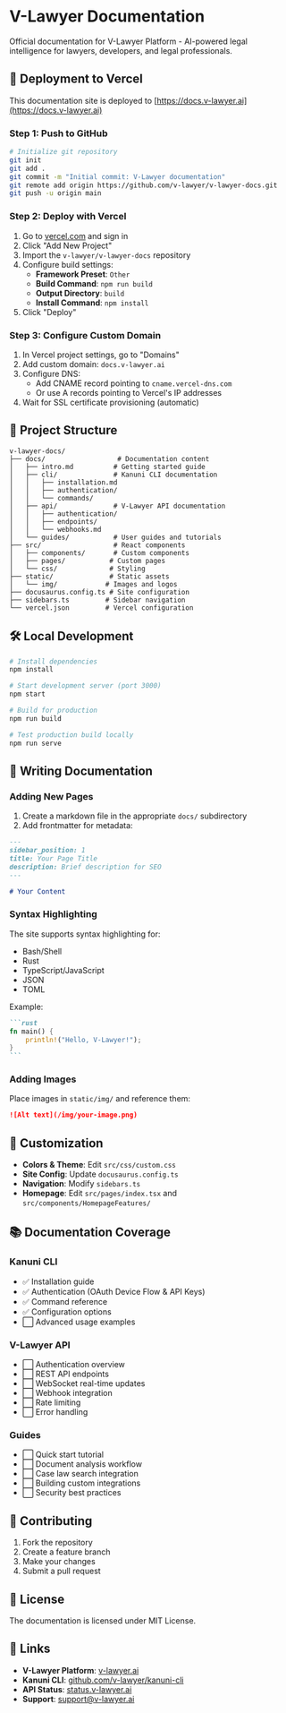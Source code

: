 # V-Lawyer Documentation

Official documentation for V-Lawyer Platform - AI-powered legal intelligence for lawyers, developers, and legal professionals.

## 🚀 Deployment to Vercel

This documentation site is deployed to [https://docs.v-lawyer.ai](https://docs.v-lawyer.ai)

### Step 1: Push to GitHub

```bash
# Initialize git repository
git init
git add .
git commit -m "Initial commit: V-Lawyer documentation"
git remote add origin https://github.com/v-lawyer/v-lawyer-docs.git
git push -u origin main
```

### Step 2: Deploy with Vercel

1. Go to [vercel.com](https://vercel.com) and sign in
2. Click "Add New Project"
3. Import the `v-lawyer/v-lawyer-docs` repository
4. Configure build settings:
   - **Framework Preset**: `Other`
   - **Build Command**: `npm run build`
   - **Output Directory**: `build`
   - **Install Command**: `npm install`
5. Click "Deploy"

### Step 3: Configure Custom Domain

1. In Vercel project settings, go to "Domains"
2. Add custom domain: `docs.v-lawyer.ai`
3. Configure DNS:
   - Add CNAME record pointing to `cname.vercel-dns.com`
   - Or use A records pointing to Vercel's IP addresses
4. Wait for SSL certificate provisioning (automatic)

## 📁 Project Structure

```
v-lawyer-docs/
├── docs/                  # Documentation content
│   ├── intro.md          # Getting started guide
│   ├── cli/              # Kanuni CLI documentation
│   │   ├── installation.md
│   │   ├── authentication/
│   │   └── commands/
│   ├── api/              # V-Lawyer API documentation
│   │   ├── authentication/
│   │   ├── endpoints/
│   │   └── webhooks.md
│   └── guides/           # User guides and tutorials
├── src/                  # React components
│   ├── components/       # Custom components
│   ├── pages/           # Custom pages
│   └── css/             # Styling
├── static/              # Static assets
│   └── img/            # Images and logos
├── docusaurus.config.ts # Site configuration
├── sidebars.ts         # Sidebar navigation
└── vercel.json         # Vercel configuration
```

## 🛠️ Local Development

```bash
# Install dependencies
npm install

# Start development server (port 3000)
npm start

# Build for production
npm run build

# Test production build locally
npm run serve
```

## 📝 Writing Documentation

### Adding New Pages

1. Create a markdown file in the appropriate `docs/` subdirectory
2. Add frontmatter for metadata:

```markdown
---
sidebar_position: 1
title: Your Page Title
description: Brief description for SEO
---

# Your Content
```

### Syntax Highlighting

The site supports syntax highlighting for:
- Bash/Shell
- Rust
- TypeScript/JavaScript
- JSON
- TOML

Example:
````markdown
```rust
fn main() {
    println!("Hello, V-Lawyer!");
}
```
````

### Adding Images

Place images in `static/img/` and reference them:

```markdown
![Alt text](/img/your-image.png)
```

## 🎨 Customization

- **Colors & Theme**: Edit `src/css/custom.css`
- **Site Config**: Update `docusaurus.config.ts`
- **Navigation**: Modify `sidebars.ts`
- **Homepage**: Edit `src/pages/index.tsx` and `src/components/HomepageFeatures/`

## 📚 Documentation Coverage

### Kanuni CLI
- ✅ Installation guide
- ✅ Authentication (OAuth Device Flow & API Keys)
- ✅ Command reference
- ✅ Configuration options
- ⬜ Advanced usage examples

### V-Lawyer API
- ⬜ Authentication overview
- ⬜ REST API endpoints
- ⬜ WebSocket real-time updates
- ⬜ Webhook integration
- ⬜ Rate limiting
- ⬜ Error handling

### Guides
- ⬜ Quick start tutorial
- ⬜ Document analysis workflow
- ⬜ Case law search integration
- ⬜ Building custom integrations
- ⬜ Security best practices

## 🤝 Contributing

1. Fork the repository
2. Create a feature branch
3. Make your changes
4. Submit a pull request

## 📄 License

The documentation is licensed under MIT License.

## 🔗 Links

- **V-Lawyer Platform**: [v-lawyer.ai](https://v-lawyer.ai)
- **Kanuni CLI**: [github.com/v-lawyer/kanuni-cli](https://github.com/v-lawyer/kanuni-cli)
- **API Status**: [status.v-lawyer.ai](https://status.v-lawyer.ai)
- **Support**: [support@v-lawyer.ai](mailto:support@v-lawyer.ai)